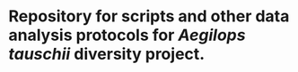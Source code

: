 # Repository for scripts and other data analysis protocols for *Aegilops tauschii* diversity project.
